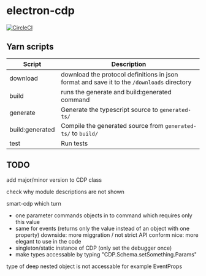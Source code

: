 # electron-cdp

[![CircleCI](https://circleci.com/gh/aight8/electron-cdp/tree/master.png?circle-token=84c03852ab9fbf2b54cfb49e919fc3addc8342c3&style=shield)]()

## Yarn scripts

| Script | Description |
|-|-|
| download | download the protocol definitions in json format and save it to the ```/downloads``` directory |
| build | runs the generate and build:generated command |
| generate | Generate the typescript source to ```generated-ts/``` |
| build:generated | Compile the generated source from ```generated-ts/``` to ```build/``` |
| test | Run tests |

## TODO

add major/minor version to CDP class

check why module descriptions are not shown

smart-cdp which turn
- one parameter commands objects in to command which requires only this value
- same for events (returns only the value instead of an object with one property)
downside: more miggration / not strict API conform
nice: more elegant to use in the code
- singleton/static instance of CDP (only set the debugger once)
- make types accessable by typing "CDP.Schema.setSomething.Params"

type of deep nested object is not accessable for example EventProps
